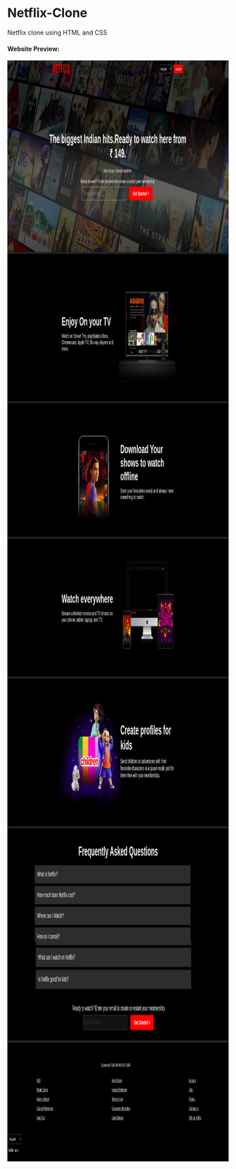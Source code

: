 # Netflix-Clone
Netflix clone using HTML and CSS

#### Website Preview:

<img align="center" src="https://github.com/kadamgp/Netflix-Clone/blob/main/images/netflix-clone-ss1.png" height="500">
<img align="center" src="https://github.com/kadamgp/Netflix-Clone/blob/main/images/netflix-clone-ss2.png" height="500">
<img align="center" src="https://github.com/kadamgp/Netflix-Clone/blob/main/images/netflix-clone-ss3.png" height="500">
<img align="center" src="https://github.com/kadamgp/Netflix-Clone/blob/main/images/netflix-clone-ss4.png" height="500">
<img align="center" src="https://github.com/kadamgp/Netflix-Clone/blob/main/images/netflix-clone-ss5.png" height="500">
